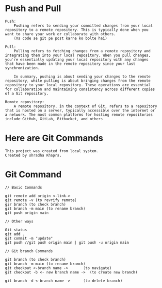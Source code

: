 # Push and Pull 
    Push: 
        Pushing refers to sending your committed changes from your local repository to a remote repository. This is typically done when you want to share your work or collaborate with others.
        (Vs code se git pe post karne ko bolte hai)

    Pull: 
        Pulling refers to fetching changes from a remote repository and integrating them into your local repository. When you pull changes, you're essentially updating your local repository with any changes that have been made in the remote repository since your last synchronization.  

        In summary, pushing is about sending your changes to the remote repository, while pulling is about bringing changes from the remote repository to your local repository. These operations are essential for collaboration and maintaining consistency across different copies of a Git repository.

    Remote repository:
        A remote repository, in the context of Git, refers to a repository that is hosted on a server, typically accessible over the internet or a network. The most common platforms for hosting remote repositories include GitHub, GitLab, Bitbucket, and others

# Here are Git Commands

    This project was created from local system.
    Created by shradha Khapra.

# Git Command

    // Basic Commands 

    git remote add origin <-link->
    git remote -v (to revrify remote)
    gir branch (to check branch)
    git branch -m main (to rename branch)
    git push origin main

    // Other ways

    Git status
    git add .
    git commit -m "update"
    git push //git push origin main | git push -u origin main

    // Git branch Commands

    git branch (to check branch)
    git branch -m main (to rename branch)
    git checkout <-branch name ->       (to navigate)
    git checkout -b <- new branch name ->  (to create new branch)

    git branch -d <-branch name ->      (to delete branch)